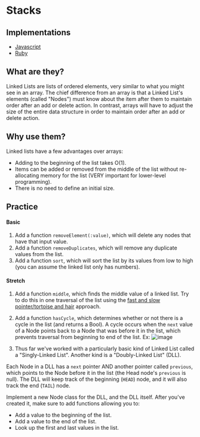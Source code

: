 # Stacks

## Implementations

- [Javascript](./js-implementation.md)
- [Ruby](./ruby-implementation.md)

## What are they?

Linked Lists are lists of ordered elements, very similar to what you might see in an array. The chief difference from an array is that a Linked List's elements (called "Nodes") must know about the item after them to maintain order after an add or delete action. In contrast, arrays will have to adjust the size of the entire data structure in order to maintain order after an add or delete action.

## Why use them?

Linked lists have a few advantages over arrays:

- Adding to the beginning of the list takes O(1).
- Items can be added or removed from the middle of the list without re-allocating memory for the list (VERY important for lower-level programming).
- There is no need to define an initial size.

## Practice

#### Basic

1. Add a function `removeElement(:value)`, which will delete any nodes that have that input value.
2. Add a function `removeDuplicates`, which will remove any duplicate values from the list.
3. Add a function `sort`, which will sort the list by its values from low to high (you can assume the linked list only has numbers).

#### Stretch

1. Add a function `middle`, which finds the middle value of a linked list. Try to do this in one traversal of the list using the [fast and slow pointer/tortoise and hair](https://emre.me/coding-patterns/fast-slow-pointers/) approach.
2. Add a function `hasCycle`, which determines whether or not there is a cycle in the list (and returns a Bool). A cycle occurs when the `next` value of a Node points back to a Node that was before it in the list, which prevents traversal from beginning to end of the list. Ex:
![image](https://user-images.githubusercontent.com/50370157/118125564-296ef980-b3c5-11eb-8f02-55d7cce28b31.png)

3. Thus far we've worked with a particularly basic kind of Linked List called a "Singly-Linked List". Another kind is a "Doubly-Linked List" (DLL). 

Each Node in a DLL has a `next` pointer AND another pointer called `previous`, which points to the Node before it in the list (the Head node's `previous` is null). The DLL will keep track of the beginning (`HEAD`) node, and it will also track the end (`TAIL`) node.

Implement a new Node class for the DLL, and the DLL itself. After you've created it, make sure to add functions allowing you to:
- Add a value to the beginning of the list.
- Add a value to the end of the list.
- Look up the first and last values in the list.
